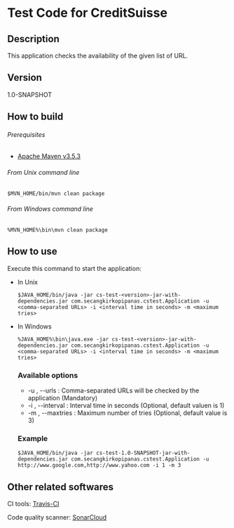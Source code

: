 # Test Code for CreditSuisse #

## Description ##

This application checks the availability of the given list of URL.

## Version ##

1.0-SNAPSHOT


## How to build ##

###### Prerequisites ######

* [Apache Maven v3.5.3]


###### From Unix command line ######

```
$MVN_HOME/bin/mvn clean package
```


###### From Windows command line ######

```
%MVN_HOME%\bin\mvn clean package
```


## How to use ##

Execute this command to start the application:

* In Unix

   ```
   $JAVA_HOME/bin/java -jar cs-test-<version>-jar-with-dependencies.jar com.secangkirkopipanas.cstest.Application -u <comma-separated URLs> -i <interval time in seconds> -m <maximum tries>
   ```
* In Windows

   ```
   %JAVA_HOME%\bin\java.exe -jar cs-test-<version>-jar-with-dependencies.jar com.secangkirkopipanas.cstest.Application -u <comma-separated URLs> -i <interval time in seconds> -m <maximum tries>
   ```

   ### Available options ###

   * -u <value>, --urls <value>     : Comma-separated URLs will be checked by the application (Mandatory)
   * -i <value>, --interval <value> : Interval time in seconds (Optional, default valuen is 1)
   * -m <value>, --maxtries <value> : Maximum number of tries (Optional, default value is 3)

   ### Example ###

   ```
   $JAVA_HOME/bin/java -jar cs-test-1.0-SNAPSHOT-jar-with-dependencies.jar com.secangkirkopipanas.cstest.Application -u http://www.google.com,http://www.yahoo.com -i 1 -m 3
   ```


## Other related softwares ##

CI tools: [Travis-CI]

Code quality scanner: [SonarCloud]



[Apache Maven v3.5.3]: http://www-us.apache.org/dist/maven/maven-3/3.5.3/binaries/apache-maven-3.5.3-bin.zip
[Travis-CI]: https://travis-ci.org/secangkirkopipanas/cs-test
[SonarCloud]: https://sonarcloud.io/dashboard?id=com.secangkirkopipanas.cstest%3Acs-test